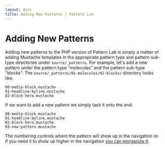 ```yaml
---
layout: docs
title: Adding New Patterns | Pattern Lab
---
```


# Adding New Patterns
Adding new patterns to the PHP version of Pattern Lab is simply a matter of adding Mustache templates in the appropriate pattern type and pattern sub-type directories under `source/_patterns`. For example, let's add a new pattern under the pattern type "molecules" and the pattern sub-type "blocks". The `source/_patterns/01-molecules/02-blocks/` directory looks like:

    00-media-block.mustache
    01-headline-byline.mustache
    02-block-hero.mustache

If we want to add a new pattern we simply tack it onto the end:

    00-media-block.mustache
    01-headline-byline.mustache
    02-block-hero.mustache
    03-new-pattern.mustache

The numbering controls where the pattern will show up in the navigation so if you need it to show up higher in the navigation [you can reorganize it](/docs/pattern-reorganizing.html).

